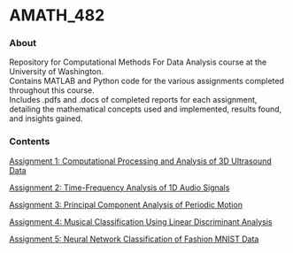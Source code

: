 # AMATH_482

### About
Repository for Computational Methods For Data Analysis course at the University of Washington.<br/>
Contains MATLAB and Python code for the various assignments completed throughout this course.<br/>
Includes .pdfs and .docs of completed reports for each assignment, detailing the mathematical concepts used and implemented, results found, and insights gained.

### Contents
[Assignment 1: Computational Processing and Analysis of 3D Ultrasound Data](HW1/)

[Assignment 2: Time-Frequency Analysis of 1D Audio Signals](HW2/482hw2.pdf)

[Assignment 3: Principal Component Analysis of Periodic Motion](HW3/482hw3.pdf)

[Assignment 4: Musical Classification Using Linear Discriminant Analysis](HW4/482hw4.pdf)

[Assignment 5: Neural Network Classification of Fashion MNIST Data](HW5/482hw5_Python.pdf)
